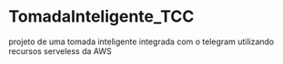 # TomadaInteligente_TCC
projeto de uma tomada inteligente integrada com o telegram utilizando recursos serveless da AWS
